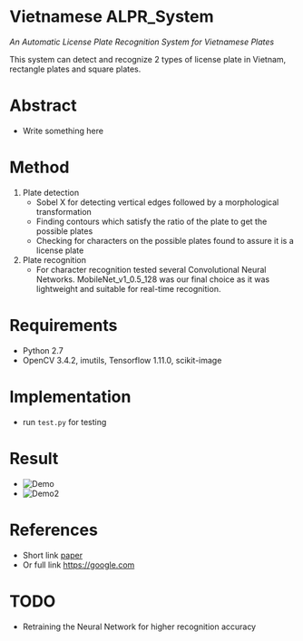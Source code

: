# Vietnamese ALPR_System
_An Automatic License Plate Recognition System for Vietnamese Plates_

This system can detect and recognize 2 types of license plate in Vietnam, rectangle plates and square plates.

# Abstract
- Write something here
# Method
1. Plate detection
   - Sobel X for detecting vertical edges followed by a morphological transformation
   - Finding contours which satisfy the ratio of the plate to get the possible plates
   - Checking for characters on the possible plates found to assure it is a license plate
2. Plate recognition
   - For character recognition tested several Convolutional Neural Networks. MobileNet_v1_0.5_128 was our final choice as it was lightweight and suitable for real-time recognition.

# Requirements
- Python 2.7
- OpenCV 3.4.2, imutils, Tensorflow 1.11.0, scikit-image

# Implementation
- run `test.py` for testing

# Result
- ![Demo](https://github.com/longphungtuan94/ALPR_System/blob/master/test_videos/screenshot_1.png)
- ![Demo2](https://github.com/longphungtuan94/ALPR_System/blob/master/test_videos/screenshot_2.png)


# References
- Short link [paper](https://google.com)
- Or full link https://google.com

# TODO
- Retraining the Neural Network for higher recognition accuracy
